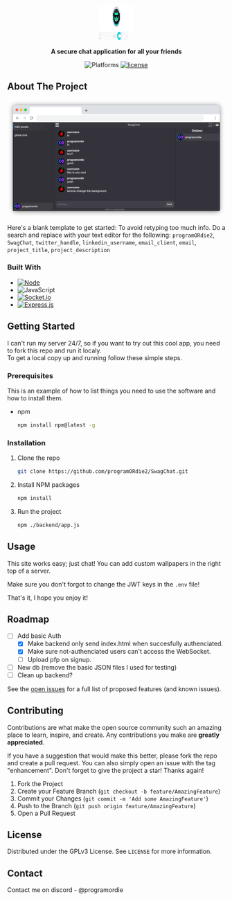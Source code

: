 <div align="center">
  <a href="https://github.com/programORdie2/SwagChat">
    <img src="images/logo.png" alt="Logo" width="80" height="80">
  </a>
</div>

<p align="center">
  <strong>
    A secure chat application for all your friends
  </strong>
</p>

<p align="center">
    <img src="https://img.shields.io/badge/Platforms-Linux%20%7C%20macOS%20%7C%20Windows-blue.svg?style=flat"alt="Platforms">
    <a href="https://github.com/programordie2/swagchat/blob/master/LICENSE"><img src="https://img.shields.io/github/license/programordie2/swagchat.svg?style=flat" alt="license"></a>
</p>

<!-- TABLE OF CONTENTS -->
<!--
<details>
  <summary>Table of Contents</summary>
  <ol>
    <li>
      <a href="#about-the-project">About The Project</a>
      <ul>
        <li><a href="#built-with">Built With</a></li>
      </ul>
    </li>
    <li>
      <a href="#getting-started">Getting Started</a>
      <ul>
        <li><a href="#prerequisites">Prerequisites</a></li>
        <li><a href="#installation">Installation</a></li>
      </ul>
    </li>
    <li><a href="#usage">Usage</a></li>
    <li><a href="#roadmap">Roadmap</a></li>
    <li><a href="#contributing">Contributing</a></li>
    <li><a href="#license">License</a></li>
    <li><a href="#contact">Contact</a></li>
  </ol>
</details>
-->


<!-- ABOUT THE PROJECT -->
## About The Project

![Product Name Screen Shot][product-screenshot]

Here's a blank template to get started: To avoid retyping too much info. Do a search and replace with your text editor for the following: `programORdie2`, `SwagChat`, `twitter_handle`, `linkedin_username`, `email_client`, `email`, `project_title`, `project_description`



### Built With

* [![Node][Node.js]][Node-url]
* ![JavaScript][Javascript]
* [![Socket.io][Socket.io]][Socketio-url]
* [![Express.js][Express.io]][Express-url]



<!-- GETTING STARTED -->
## Getting Started

I can't run my server 24/7, so if you want to try out this cool app, you need to fork this repo and run it localy.<br />
To get a local copy up and running follow these simple steps.

### Prerequisites

This is an example of how to list things you need to use the software and how to install them.
* npm
  ```sh
  npm install npm@latest -g
  ```

### Installation
1. Clone the repo
   ```sh
   git clone https://github.com/programORdie2/SwagChat.git
   ```
2. Install NPM packages
   ```sh
   npm install
   ```
3. Run the project
   ```sh
   npm ./backend/app.js
   ```



<!-- USAGE EXAMPLES -->
## Usage

This site works easy; just chat! You can add custom wallpapers in the right top of a server.

Make sure you don't forgot to change the JWT keys in the `.env` file!

That's it, I hope you enjoy it!


<!-- ROADMAP -->
## Roadmap

- [ ] Add basic Auth
    - [x] Make backend only send index.html when succesfully authenciated.
    - [x] Make sure not-authenciated users can't access the WebSocket.
    - [ ] Upload pfp on signup.

- [ ] New db (remove the basic JSON files I used for testing)
- [ ] Clean up backend?

See the [open issues](https://github.com/programORdie2/SwagChat/issues) for a full list of proposed features (and known issues).


<!-- CONTRIBUTING -->
## Contributing

Contributions are what make the open source community such an amazing place to learn, inspire, and create. Any contributions you make are **greatly appreciated**.

If you have a suggestion that would make this better, please fork the repo and create a pull request. You can also simply open an issue with the tag "enhancement".
Don't forget to give the project a star! Thanks again!

1. Fork the Project
2. Create your Feature Branch (`git checkout -b feature/AmazingFeature`)
3. Commit your Changes (`git commit -m 'Add some AmazingFeature'`)
4. Push to the Branch (`git push origin feature/AmazingFeature`)
5. Open a Pull Request



<!-- LICENSE -->
## License

Distributed under the GPLv3 License. See `LICENSE` for more information.


<!-- CONTACT -->
## Contact

Contact me on discord - @programordie

<!-- MARKDOWN LINKS & IMAGES -->
<!-- https://www.markdownguide.org/basic-syntax/#reference-style-links -->
[product-screenshot]: images/screenshot.png

[Node.js]: https://img.shields.io/badge/node.js-35495E?style=for-the-badge&logo=nodedotjs&logoColor=4FC08D
[Node-url]: https://nodejs.org/

[JavaScript]: https://img.shields.io/badge/JavaScript-35495E?style=for-the-badge&logo=javascript&logoColor=F7DF1E

[Socket.io]: https://img.shields.io/badge/Socket.io-35495E?style=for-the-badge&logo=socketdotio&logoColor=4FC08D
[Socketio-url]: https://socket.io/

[Express.io]: https://img.shields.io/badge/Express.js-35495E?style=for-the-badge&logo=express&logoColor=white
[Express-url]: https://expressjs.com/